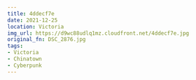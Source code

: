 ```yaml
---
title: 4ddecf7e
date: 2021-12-25
location: Victoria
img_url: https://d9wc88udlq1mz.cloudfront.net/4ddecf7e.jpg
original_fn: DSC_2876.jpg
tags:
- Victoria
- Chinatown
- Cyberpunk
---
```

